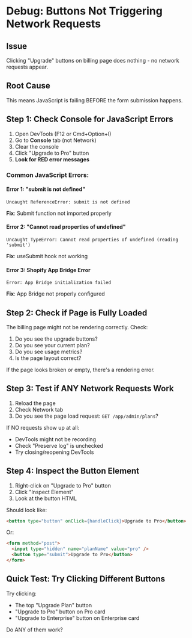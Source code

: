 # Debug: Buttons Not Triggering Network Requests

## Issue
Clicking "Upgrade" buttons on billing page does nothing - no network requests appear.

## Root Cause
This means JavaScript is failing BEFORE the form submission happens.

## Step 1: Check Console for JavaScript Errors

1. Open DevTools (F12 or Cmd+Option+I)
2. Go to **Console** tab (not Network)
3. Clear the console
4. Click "Upgrade to Pro" button
5. **Look for RED error messages**

### Common JavaScript Errors:

#### Error 1: "submit is not defined"
```
Uncaught ReferenceError: submit is not defined
```
**Fix**: Submit function not imported properly

#### Error 2: "Cannot read properties of undefined"
```
Uncaught TypeError: Cannot read properties of undefined (reading 'submit')
```
**Fix**: useSubmit hook not working

#### Error 3: Shopify App Bridge Error
```
Error: App Bridge initialization failed
```
**Fix**: App Bridge not properly configured

## Step 2: Check if Page is Fully Loaded

The billing page might not be rendering correctly. Check:

1. Do you see the upgrade buttons?
2. Do you see your current plan?
3. Do you see usage metrics?
4. Is the page layout correct?

If the page looks broken or empty, there's a rendering error.

## Step 3: Test if ANY Network Requests Work

1. Reload the page
2. Check Network tab
3. Do you see the page load request: `GET /app/admin/plans`?

If NO requests show up at all:
- DevTools might not be recording
- Check "Preserve log" is unchecked
- Try closing/reopening DevTools

## Step 4: Inspect the Button Element

1. Right-click on "Upgrade to Pro" button
2. Click "Inspect Element"
3. Look at the button HTML

Should look like:
```html
<button type="button" onClick={handleClick}>Upgrade to Pro</button>
```

Or:
```html
<form method="post">
  <input type="hidden" name="planName" value="pro" />
  <button type="submit">Upgrade to Pro</button>
</form>
```

## Quick Test: Try Clicking Different Buttons

Try clicking:
- The top "Upgrade Plan" button
- "Upgrade to Pro" button on Pro card
- "Upgrade to Enterprise" button on Enterprise card

Do ANY of them work?

